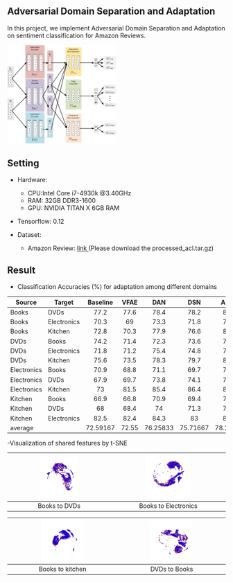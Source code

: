 ## Adversarial Domain Separation and Adaptation
In this project, we implement Adversarial Domain Separation and Adaptation on sentiment classification for Amazon Reviews.

<img src="figs/ADSA.png" width="50%">

## Setting
- Hardware:
	- CPU:Intel Core i7-4930k @3.40GHz
	- RAM: 32GB DDR3-1600
	- GPU: NVIDIA TITAN X 6GB RAM

- Tensorflow: 0.12

- Dataset:
	- Amazon Review: [ link ](https://www.cs.jhu.edu/~mdredze/datasets/sentiment/) (Please download the processed_acl.tar.gz)


## Result
- Classification Accuracies (\%) for adaptation among different domains

| Source      | Target      | Baseline         | VFAE            | DAN                 | DSN            | ADSA                |
|-------------|-------------|:----------------:|:---------------:|:-------------------:|:--------------:|:-------------------:|
| Books       | DVDs        | 77.2             | 77.6            | 78.4                | 78.2           | 80.2                |
| Books       | Electronics | 70.3             | 69              | 73.3                | 71.8           | 78.3                |
| Books       | Kitchen     | 72.8             | 70.3            | 77.9                | 76.6           | 81.3                |
| DVDs        | Books       | 74.2             | 71.4            | 72.3                | 73.6           | 76.4                |
| DVDs        | Electronics | 71.8             | 71.2            | 75.4                | 74.8           | 77.7                |
| DVDs        | Kitchen     | 75.6             | 73.5            | 78.3                | 79.7           | 80.1                |
| Electronics | Books       | 70.9             | 68.8            | 71.1                | 69.7           | 72.6                |
| Electronics | DVDs        | 67.9             | 69.7            | 73.8                | 74.1           | 74.5                |
| Electronics | Kitchen     | 73               | 81.5            | 85.4                | 86.4           | 85.5                |
| Kitchen     | Books       | 66.9             | 66.8            | 70.9                | 69.4           | 72.5                |
| Kitchen     | DVDs        | 68               | 68.4            | 74                  | 71.3           | 75.8                |
| Kitchen     | Electronics | 82.5             | 82.4            | 84.3                | 83             | 83.6                |
| average     |             | 72.59167         | 72.55           | 76.25833            | 75.71667       | 78.20833            |

-Visualization of shared features by t-SNE

|<img src="figs/shared_feature_ADSA_books_to_dvd.png" width="40%">|<img src="figs/shared_feature_ADSA_books_to_electronics.png" width="40%">
|:---------------------------------------------------------------:|:------------------------------------------------------------------------:
Books to DVDs                                                     |Books to Electronics

|<img src="figs/shared_feature_ADSA_books_to_kitchen.png" width="40%">|<img src="figs/shared_feature_ADSA_dvd_to_books.png" width="40%">
|:---------------------------------------------------------------:|:---------------------------------------------------------------------:
Books to kitchen                                                  |DVDs to Books 
